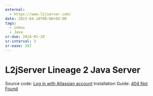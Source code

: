 ```yaml
---
external:
  - https://www.l2jserver.com/
date: 2023-04-18T00:00+03:00
tags:
  - inbox
  - Java
sr-due: 2024-01-28
sr-interval: 3
sr-ease: 267
---
```


# L2jServer Lineage 2 Java Server

Source code: [Log in with Atlassian account](https://bitbucket.org/l2jserver/workspace/overview)
Installation Guide: [404 Not Found](https://l2jserver.com/centos8.html)
